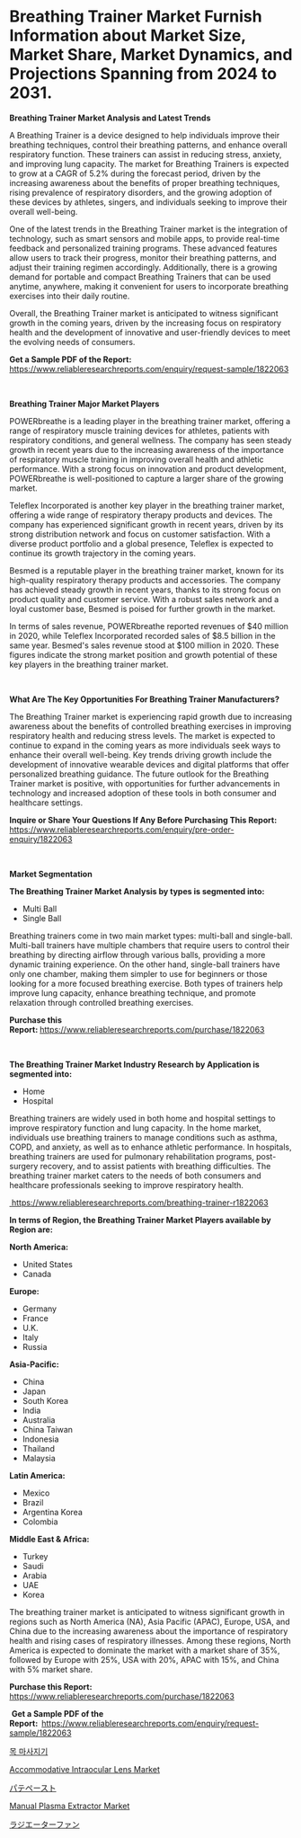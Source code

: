 <p><h1>Breathing Trainer Market Furnish Information about Market Size, Market Share, Market Dynamics, and Projections Spanning from 2024 to 2031.</h1></p><p><strong>Breathing Trainer Market Analysis and Latest Trends</strong></p>
<p><p>A Breathing Trainer is a device designed to help individuals improve their breathing techniques, control their breathing patterns, and enhance overall respiratory function. These trainers can assist in reducing stress, anxiety, and improving lung capacity. The market for Breathing Trainers is expected to grow at a CAGR of 5.2% during the forecast period, driven by the increasing awareness about the benefits of proper breathing techniques, rising prevalence of respiratory disorders, and the growing adoption of these devices by athletes, singers, and individuals seeking to improve their overall well-being.</p><p>One of the latest trends in the Breathing Trainer market is the integration of technology, such as smart sensors and mobile apps, to provide real-time feedback and personalized training programs. These advanced features allow users to track their progress, monitor their breathing patterns, and adjust their training regimen accordingly. Additionally, there is a growing demand for portable and compact Breathing Trainers that can be used anytime, anywhere, making it convenient for users to incorporate breathing exercises into their daily routine.</p><p>Overall, the Breathing Trainer market is anticipated to witness significant growth in the coming years, driven by the increasing focus on respiratory health and the development of innovative and user-friendly devices to meet the evolving needs of consumers.</p></p>
<p><strong>Get a Sample PDF of the Report:&nbsp;</strong> <a href="https://www.reliableresearchreports.com/enquiry/request-sample/1822063">https://www.reliableresearchreports.com/enquiry/request-sample/1822063</a></p>
<p>&nbsp;</p>
<p><strong>Breathing Trainer Major Market Players</strong></p>
<p><p>POWERbreathe is a leading player in the breathing trainer market, offering a range of respiratory muscle training devices for athletes, patients with respiratory conditions, and general wellness. The company has seen steady growth in recent years due to the increasing awareness of the importance of respiratory muscle training in improving overall health and athletic performance. With a strong focus on innovation and product development, POWERbreathe is well-positioned to capture a larger share of the growing market.</p><p>Teleflex Incorporated is another key player in the breathing trainer market, offering a wide range of respiratory therapy products and devices. The company has experienced significant growth in recent years, driven by its strong distribution network and focus on customer satisfaction. With a diverse product portfolio and a global presence, Teleflex is expected to continue its growth trajectory in the coming years.</p><p>Besmed is a reputable player in the breathing trainer market, known for its high-quality respiratory therapy products and accessories. The company has achieved steady growth in recent years, thanks to its strong focus on product quality and customer service. With a robust sales network and a loyal customer base, Besmed is poised for further growth in the market.</p><p>In terms of sales revenue, POWERbreathe reported revenues of $40 million in 2020, while Teleflex Incorporated recorded sales of $8.5 billion in the same year. Besmed's sales revenue stood at $100 million in 2020. These figures indicate the strong market position and growth potential of these key players in the breathing trainer market.</p></p>
<p>&nbsp;</p>
<p><strong>What Are The Key Opportunities For Breathing Trainer Manufacturers?</strong></p>
<p><p>The Breathing Trainer market is experiencing rapid growth due to increasing awareness about the benefits of controlled breathing exercises in improving respiratory health and reducing stress levels. The market is expected to continue to expand in the coming years as more individuals seek ways to enhance their overall well-being. Key trends driving growth include the development of innovative wearable devices and digital platforms that offer personalized breathing guidance. The future outlook for the Breathing Trainer market is positive, with opportunities for further advancements in technology and increased adoption of these tools in both consumer and healthcare settings.</p></p>
<p><strong>Inquire or Share Your Questions If Any Before Purchasing This Report:</strong> <a href="https://www.reliableresearchreports.com/enquiry/pre-order-enquiry/1822063">https://www.reliableresearchreports.com/enquiry/pre-order-enquiry/1822063</a></p>
<p>&nbsp;</p>
<p><strong>Market Segmentation</strong></p>
<p><strong>The Breathing Trainer Market Analysis by types is segmented into:</strong></p>
<p><ul><li>Multi Ball</li><li>Single Ball</li></ul></p>
<p><p>Breathing trainers come in two main market types: multi-ball and single-ball. Multi-ball trainers have multiple chambers that require users to control their breathing by directing airflow through various balls, providing a more dynamic training experience. On the other hand, single-ball trainers have only one chamber, making them simpler to use for beginners or those looking for a more focused breathing exercise. Both types of trainers help improve lung capacity, enhance breathing technique, and promote relaxation through controlled breathing exercises.</p></p>
<p><strong>Purchase this Report:&nbsp;</strong><a href="https://www.reliableresearchreports.com/purchase/1822063">https://www.reliableresearchreports.com/purchase/1822063</a></p>
<p>&nbsp;</p>
<p><strong>The Breathing Trainer Market Industry Research by Application is segmented into:</strong></p>
<p><ul><li>Home</li><li>Hospital</li></ul></p>
<p><p>Breathing trainers are widely used in both home and hospital settings to improve respiratory function and lung capacity. In the home market, individuals use breathing trainers to manage conditions such as asthma, COPD, and anxiety, as well as to enhance athletic performance. In hospitals, breathing trainers are used for pulmonary rehabilitation programs, post-surgery recovery, and to assist patients with breathing difficulties. The breathing trainer market caters to the needs of both consumers and healthcare professionals seeking to improve respiratory health.</p></p>
<p><a href="https://www.reliableresearchreports.com/breathing-trainer-r1822063">&nbsp;https://www.reliableresearchreports.com/breathing-trainer-r1822063</a></p>
<p><strong>In terms of Region, the Breathing Trainer Market Players available by Region are:</strong></p>
<p>
    <p> <strong> North America: </strong>
        <ul>
            <li>United States</li>
            <li>Canada</li>
        </ul>
        </p> 
    <p> <strong> Europe: </strong>
        <ul>
            <li>Germany</li>
            <li>France</li>
            <li>U.K.</li>
            <li>Italy</li>
            <li>Russia</li>
        </ul>
        </p> 
    <p> <strong> Asia-Pacific: </strong>
        <ul>
            <li>China</li>
            <li>Japan</li>
            <li>South Korea</li>
            <li>India</li>
            <li>Australia</li>
            <li>China Taiwan</li>
            <li>Indonesia</li>
            <li>Thailand</li>
            <li>Malaysia</li>
        </ul>
        </p> 
    <p> <strong> Latin America: </strong>
        <ul>
            <li>Mexico</li>
            <li>Brazil</li>
            <li>Argentina Korea</li>
            <li>Colombia</li>
        </ul>
        </p> 
    <p> <strong> Middle East & Africa: </strong>
        <ul>
            <li>Turkey</li>
            <li>Saudi</li>
            <li>Arabia</li>
            <li>UAE</li>
            <li>Korea</li>
        </ul>
    </p>
    </p>
<p><p>The breathing trainer market is anticipated to witness significant growth in regions such as North America (NA), Asia Pacific (APAC), Europe, USA, and China due to the increasing awareness about the importance of respiratory health and rising cases of respiratory illnesses. Among these regions, North America is expected to dominate the market with a market share of 35%, followed by Europe with 25%, USA with 20%, APAC with 15%, and China with 5% market share.</p></p>
<p><strong>Purchase this Report: </strong><a href="https://www.reliableresearchreports.com/purchase/1822063">https://www.reliableresearchreports.com/purchase/1822063</a></p>
<p>&nbsp;<strong>Get a Sample PDF of the Report:&nbsp;&nbsp;</strong><a href="https://www.reliableresearchreports.com/enquiry/request-sample/1822063">https://www.reliableresearchreports.com/enquiry/request-sample/1822063</a></p>
<p><strong></strong></p>
<p><p><a href="https://medium.com/@sophieinleeds/%EB%AA%A9-%EB%A7%88%EC%82%AC%EC%A7%80%EA%B8%B0-%EC%8B%9C%EC%9E%A5-%EC%9C%A0%ED%98%95-%EC%9D%91%EC%9A%A9-%EB%B0%8F-%EC%A7%80%EB%A6%AC%EB%B3%84-%EC%A2%85%ED%95%A9-%ED%8F%89%EA%B0%80-c3e98b9df721">목 마사지기</a></p><p><a href="https://github.com/shotows/Market-Research-Report-List-2/blob/main/accommodative-intraocular-lens-market.md">Accommodative Intraocular Lens Market</a></p><p><a href="https://github.com/cbigkbh02719/Market-Research-Report-List-1/blob/main/884993849347.md">パテペースト</a></p><p><a href="https://github.com/Sinjinluong3e0awx2m195k76/Market-Research-Report-List-2/blob/main/manual-plasma-extractor-market.md">Manual Plasma Extractor Market</a></p><p><a href="https://github.com/ReganWisoky2023/Market-Research-Report-List-1/blob/main/914553049348.md">ラジエーターファン</a></p></p>